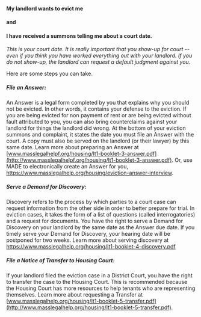 #### My landlord wants to evict me
#### and
#### I have received a summons telling me about a court date.

*This is your court date. It is really important that you show-up for
court -- even if you think you have worked everything out with your
landlord. If you do not show-up, the landlord can request a default
judgment against you.*

Here are some steps you can take.

##### File an Answer:

An Answer is a legal form completed by you that explains why you should
not be evicted. In other words, it contains your defense to the
eviction. If you are being evicted for non payment of rent or are being
evicted without fault attributed to you, you can also bring
counterclaims against your landlord for things the landlord did wrong.
At the bottom of your eviction summons and complaint, it states the date
you must file an Answer with the court. A copy must also be served on
the landlord (or their lawyer) by this same date. Learn more about
preparing an Answer at
[www.masslegalhelpf.org/housing/lt1-booklet-3-answer.pdf](http://www.masslegalhelpf.org/housing/lt1-booklet-3-answer.pdf).
Or, use MADE to electronically create an Answer for you,
<https://www.masslegalhelp.org/housing/eviction-answer-interview>.

##### Serve a Demand for Discovery: 

Discovery refers to the process by which parties to a court case can
request information from the other side in order to better prepare for
trial. In eviction cases, it takes the form of a list of questions
(called interrogatories) and a request for documents. You have the right
to serve a Demand for Discovery on your landlord by the same date as the
Answer due date. If you timely serve your Demand for Discovery, your
hearing date will be postponed for two weeks. Learn more about serving
discovery at
<https://www.masslegalhelp.org/housing/lt1-booklet-4-discovery.pdf>

##### File a Notice of Transfer to Housing Court: 

If your landlord filed the eviction case in a District Court, you have
the right to transfer the case to the Housing Court. This is recommended because the Housing Court has more resources to help tenants
who are representing themselves. Learn more about requesting a Transfer at [www.masslegalhelp.org/housing/lt1-booklet-5-transfer.pdf](http://www.masslegalhelp.org/housing/lt1-booklet-5-transfer.pdf).
